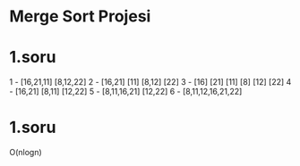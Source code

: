 # Merge Sort Projesi


# 1.soru

1 - [16,21,11] [8,12,22]
2 - [16,21] [11] [8,12] [22]
3 - [16] [21] [11] [8] [12] [22]
4 - [16,21] [8,11] [12,22]
5 - [8,11,16,21] [12,22]
6 - [8,11,12,16,21,22]

# 1.soru

O(nlogn)